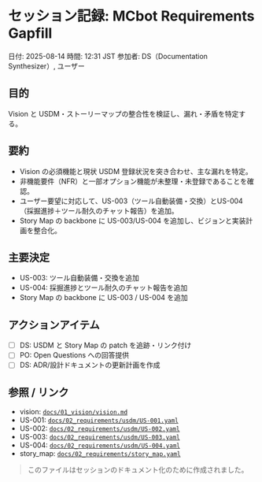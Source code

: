 # セッション記録: MCbot Requirements Gapfill

日付: 2025-08-14
時間: 12:31 JST
参加者: DS（Documentation Synthesizer）, ユーザー

## 目的
Vision と USDM・ストーリーマップの整合性を検証し、漏れ・矛盾を特定する。

## 要約
- Vision の必須機能と現状 USDM 登録状況を突き合わせ、主な漏れを特定。
- 非機能要件（NFR）と一部オプション機能が未整理・未登録であることを確認。
- ユーザー要望に対応して、US-003（ツール自動装備・交換）とUS-004（採掘進捗＋ツール耐久のチャット報告）を追加。
- Story Map の backbone に US-003/US-004 を追加し、ビジョンと実装計画を整合化。

## 主要決定
- US-003: ツール自動装備・交換を追加
- US-004: 採掘進捗とツール耐久のチャット報告を追加
- Story Map の backbone に US-003 / US-004 を追加

## アクションアイテム
- [ ] DS: USDM と Story Map の patch を追跡・リンク付け
- [ ] PO: Open Questions への回答提供
- [ ] DS: ADR/設計ドキュメントの更新計画を作成

## 参照 / リンク
- vision: [`docs/01_vision/vision.md`](docs/01_vision/vision.md)
- US-001: [`docs/02_requirements/usdm/US-001.yaml`](docs/02_requirements/usdm/US-001.yaml)
- US-002: [`docs/02_requirements/usdm/US-002.yaml`](docs/02_requirements/usdm/US-002.yaml)
- US-003: [`docs/02_requirements/usdm/US-003.yaml`](docs/02_requirements/usdm/US-003.yaml)
- US-004: [`docs/02_requirements/usdm/US-004.yaml`](docs/02_requirements/usdm/US-004.yaml)
- story_map: [`docs/02_requirements/story_map.yaml`](docs/02_requirements/story_map.yaml)

> このファイルはセッションのドキュメント化のために作成されました。  
